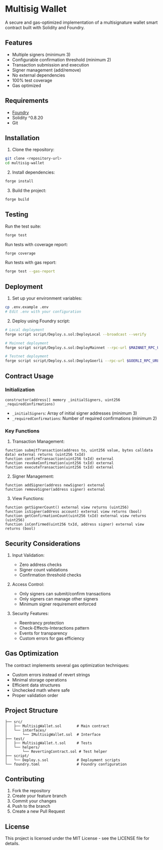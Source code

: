 # Multisig Wallet

A secure and gas-optimized implementation of a multisignature wallet smart contract built with Solidity and Foundry.

## Features

- Multiple signers (minimum 3)
- Configurable confirmation threshold (minimum 2)
- Transaction submission and execution
- Signer management (add/remove)
- No external dependencies
- 100% test coverage
- Gas optimized

## Requirements

- [Foundry](https://book.getfoundry.sh/getting-started/installation.html)
- Solidity ^0.8.20
- Git

## Installation

1. Clone the repository:

```bash
git clone <repository-url>
cd multisig-wallet
```

2. Install dependencies:

```bash
forge install
```

3. Build the project:

```bash
forge build
```

## Testing

Run the test suite:

```bash
forge test
```

Run tests with coverage report:

```bash
forge coverage
```

Run tests with gas report:

```bash
forge test --gas-report
```

## Deployment

1. Set up your environment variables:

```bash
cp .env.example .env
# Edit .env with your configuration
```

2. Deploy using Foundry script:

```bash
# Local deployment
forge script script/Deploy.s.sol:DeployLocal --broadcast --verify

# Mainnet deployment
forge script script/Deploy.s.sol:DeployMainnet --rpc-url $MAINNET_RPC_URL --broadcast --verify

# Testnet deployment
forge script script/Deploy.s.sol:DeployGoerli --rpc-url $GOERLI_RPC_URL --broadcast --verify
```

## Contract Usage

### Initialization

```solidity
constructor(address[] memory _initialSigners, uint256 _requiredConfirmations)
```

- `_initialSigners`: Array of initial signer addresses (minimum 3)
- `_requiredConfirmations`: Number of required confirmations (minimum 2)

### Key Functions

1. Transaction Management:

```solidity
function submitTransaction(address to, uint256 value, bytes calldata data) external returns (uint256 txId)
function confirmTransaction(uint256 txId) external
function revokeConfirmation(uint256 txId) external
function executeTransaction(uint256 txId) external
```

2. Signer Management:

```solidity
function addSigner(address newSigner) external
function removeSigner(address signer) external
```

3. View Functions:

```solidity
function getSignerCount() external view returns (uint256)
function isSigner(address account) external view returns (bool)
function getConfirmationCount(uint256 txId) external view returns (uint256)
function isConfirmed(uint256 txId, address signer) external view returns (bool)
```

## Security Considerations

1. Input Validation:

   - Zero address checks
   - Signer count validations
   - Confirmation threshold checks

2. Access Control:

   - Only signers can submit/confirm transactions
   - Only signers can manage other signers
   - Minimum signer requirement enforced

3. Security Features:
   - Reentrancy protection
   - Check-Effects-Interactions pattern
   - Events for transparency
   - Custom errors for gas efficiency

## Gas Optimization

The contract implements several gas optimization techniques:

- Custom errors instead of revert strings
- Minimal storage operations
- Efficient data structures
- Unchecked math where safe
- Proper validation order

## Project Structure

```
├── src/
│   ├── MultisigWallet.sol       # Main contract
│   └── interfaces/
│       └── IMultisigWallet.sol  # Interface
├── test/
│   ├── MultisigWallet.t.sol     # Tests
│   └── helpers/
│       └── RevertingContract.sol # Test helper
├── script/
│   └── Deploy.s.sol             # Deployment scripts
└── foundry.toml                 # Foundry configuration
```

## Contributing

1. Fork the repository
2. Create your feature branch
3. Commit your changes
4. Push to the branch
5. Create a new Pull Request

## License

This project is licensed under the MIT License - see the LICENSE file for details.
